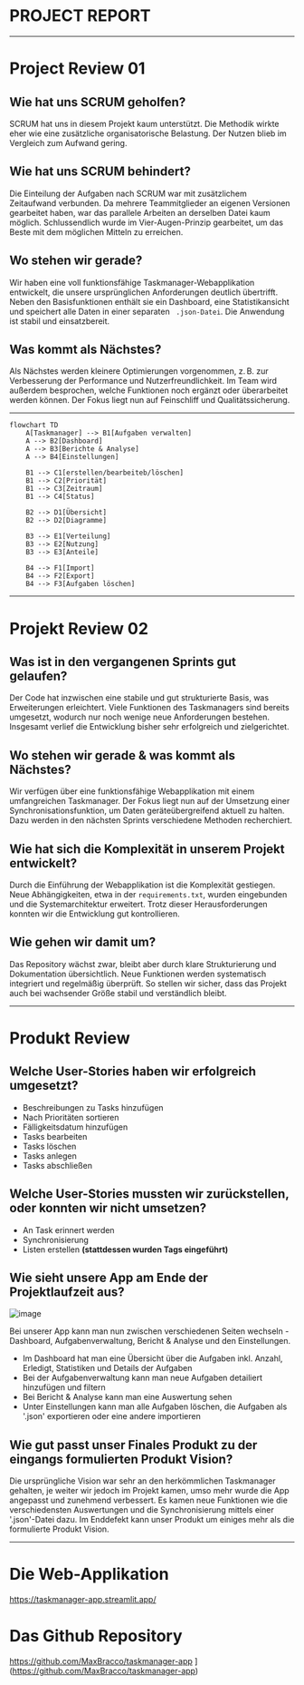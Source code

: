 # PROJECT REPORT
---
# Project Review 01

## Wie hat uns SCRUM geholfen?
SCRUM hat uns in diesem Projekt kaum unterstützt. Die Methodik wirkte eher wie eine zusätzliche organisatorische Belastung. Der Nutzen blieb im Vergleich zum Aufwand gering.

## Wie hat uns SCRUM behindert?
Die Einteilung der Aufgaben nach SCRUM war mit zusätzlichem Zeitaufwand verbunden. Da mehrere Teammitglieder an eigenen Versionen gearbeitet haben, war das parallele Arbeiten an derselben Datei kaum möglich. Schlussendlich wurde im Vier-Augen-Prinzip gearbeitet, um das Beste mit dem möglichen Mitteln zu erreichen.

## Wo stehen wir gerade?
Wir haben eine voll funktionsfähige Taskmanager-Webapplikation entwickelt, die unsere ursprünglichen Anforderungen deutlich übertrifft. Neben den Basisfunktionen enthält sie ein Dashboard, eine Statistikansicht und speichert alle Daten in einer separaten ` .json-Datei`. Die Anwendung ist stabil und einsatzbereit.

## Was kommt als Nächstes?
Als Nächstes werden kleinere Optimierungen vorgenommen, z. B. zur Verbesserung der Performance und Nutzerfreundlichkeit. Im Team wird außerdem besprochen, welche Funktionen noch ergänzt oder überarbeitet werden können. Der Fokus liegt nun auf Feinschliff und Qualitätssicherung.

---
```mermaid
flowchart TD
    A[Taskmanager] --> B1[Aufgaben verwalten]
    A --> B2[Dashboard]
    A --> B3[Berichte & Analyse]
    A --> B4[Einstellungen]

    B1 --> C1[erstellen/bearbeiteb/löschen]
    B1 --> C2[Priorität]
    B1 --> C3[Zeitraum]
    B1 --> C4[Status]

    B2 --> D1[Übersicht]
    B2 --> D2[Diagramme]

    B3 --> E1[Verteilung]
    B3 --> E2[Nutzung]
    B3 --> E3[Anteile]

    B4 --> F1[Import]
    B4 --> F2[Export]
    B4 --> F3[Aufgaben löschen]

```
---

# Projekt Review 02

## Was ist in den vergangenen Sprints gut gelaufen?
Der Code hat inzwischen eine stabile und gut strukturierte Basis, was Erweiterungen erleichtert. Viele Funktionen des Taskmanagers sind bereits umgesetzt, wodurch nur noch wenige neue Anforderungen bestehen. Insgesamt verlief die Entwicklung bisher sehr erfolgreich und zielgerichtet.

## Wo stehen wir gerade & was kommt als Nächstes?
Wir verfügen über eine funktionsfähige Webapplikation mit einem umfangreichen Taskmanager. Der Fokus liegt nun auf der Umsetzung einer Synchronisationsfunktion, um Daten geräteübergreifend aktuell zu halten. Dazu werden in den nächsten Sprints verschiedene Methoden recherchiert.

## Wie hat sich die Komplexität in unserem Projekt entwickelt?
Durch die Einführung der Webapplikation ist die Komplexität gestiegen. Neue Abhängigkeiten, etwa in der `requirements.txt`, wurden eingebunden und die Systemarchitektur erweitert. Trotz dieser Herausforderungen konnten wir die Entwicklung gut kontrollieren.

## Wie gehen wir damit um?
Das Repository wächst zwar, bleibt aber durch klare Strukturierung und Dokumentation übersichtlich. Neue Funktionen werden systematisch integriert und regelmäßig überprüft. So stellen wir sicher, dass das Projekt auch bei wachsender Größe stabil und verständlich bleibt.

---
# Produkt Review

## Welche User-Stories haben wir erfolgreich umgesetzt?

- Beschreibungen zu Tasks hinzufügen
- Nach Prioritäten sortieren
- Fälligkeitsdatum hinzufügen
- Tasks bearbeiten
- Tasks löschen
- Tasks anlegen
- Tasks abschließen


## Welche User-Stories mussten wir zurückstellen, oder konnten wir nicht umsetzen?

- An Task erinnert werden
- Synchronisierung
- Listen erstellen **(stattdessen wurden Tags eingeführt)**

## Wie sieht unsere App am Ende der Projektlaufzeit aus?

![image](https://github.com/user-attachments/assets/1e248d2c-6a46-4418-be95-1d60cb9927e7)

Bei unserer App kann man nun zwischen verschiedenen Seiten wechseln - Dashboard, Aufgabenverwaltung, Bericht & Analyse und den Einstellungen.
- Im Dashboard hat man eine Übersicht über die Aufgaben inkl. Anzahl, Erledigt, Statistiken und Details der Aufgaben
- Bei der Aufgabenverwaltung kann man neue Aufgaben detailiert hinzufügen und filtern
- Bei Bericht & Analyse kann man eine Auswertung sehen
- Unter Einstellungen kann man alle Aufgaben löschen, die Aufgaben als '.json' exportieren oder eine andere importieren

## Wie gut passt unser Finales Produkt zu der eingangs formulierten Produkt Vision?

Die ursprüngliche Vision war sehr an den herkömmlichen Taskmanager gehalten, je weiter wir jedoch im Projekt kamen, umso mehr wurde die App angepasst und zunehmend verbessert. Es kamen neue Funktionen wie die verschiedensten Auswertungen und die Synchronisierung mittels einer '.json'-Datei dazu. Im Enddefekt kann unser Produkt um einiges mehr als die formulierte Produkt Vision.

---

# Die Web-Applikation

https://taskmanager-app.streamlit.app/

# Das Github Repository

https://github.com/MaxBracco/taskmanager-app
](https://github.com/MaxBracco/taskmanager-app)
